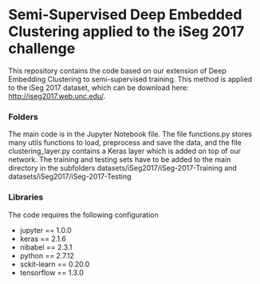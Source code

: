 # Semi-Supervised Deep Embedded Clustering applied to the iSeg 2017 challenge

This repository contains the code based on our extension of Deep Embedding Clustering to semi-supervised training. This method is applied to the iSeg 2017 dataset, which can be download here: http://iseg2017.web.unc.edu/.

### Folders

The main code is in the Jupyter Notebook file. The file functions.py stores many utils functions to load, preprocess and save the data, and the file clustering_layer.py contains a Keras layer which is added on top of our network. The training and testing sets have to be added to the main directory in the subfolders datasets/iSeg2017/iSeg-2017-Training and datasets/iSeg2017/iSeg-2017-Testing

### Libraries
The code requires the following configuration

- jupyter == 1.0.0
- keras == 2.1.6
- nibabel == 2.3.1
- python == 2.7.12
- sckit-learn == 0.20.0
- tensorflow == 1.3.0

